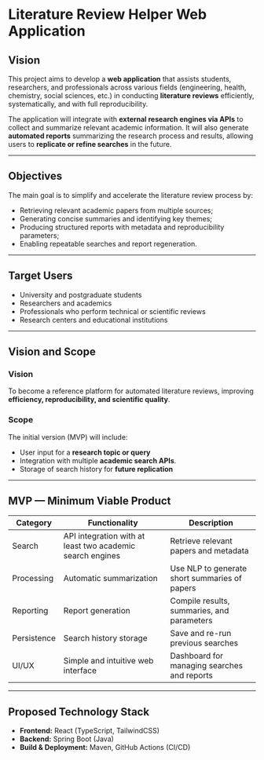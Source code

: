# Literature Review Helper Web Application

## Vision

This project aims to develop a **web application** that assists students, researchers, and professionals across various fields (engineering, health, chemistry, social sciences, etc.) in conducting **literature reviews** efficiently, systematically, and with full reproducibility.

The application will integrate with **external research engines via APIs** to collect and summarize relevant academic information. It will also generate **automated reports** summarizing the research process and results, allowing users to **replicate or refine searches** in the future.

---

## Objectives

The main goal is to simplify and accelerate the literature review process by:
- Retrieving relevant academic papers from multiple sources;
- Generating concise summaries and identifying key themes;
- Producing structured reports with metadata and reproducibility parameters;
- Enabling repeatable searches and report regeneration.

---

## Target Users

- University and postgraduate students  
- Researchers and academics  
- Professionals who perform technical or scientific reviews  
- Research centers and educational institutions

---

## Vision and Scope

### Vision
To become a reference platform for automated literature reviews, improving **efficiency, reproducibility, and scientific quality**.

### Scope
The initial version (MVP) will include:
- User input for a **research topic or query**  
- Integration with multiple **academic search APIs**.
- Storage of search history for **future replication**

---

## MVP — Minimum Viable Product

| Category | Functionality | Description |
|-----------|----------------|-------------|
| Search | API integration with at least two academic search engines | Retrieve relevant papers and metadata |
| Processing | Automatic summarization | Use NLP to generate short summaries of papers |
| Reporting | Report generation  | Compile results, summaries, and parameters |
| Persistence | Search history storage | Save and re-run previous searches |
| UI/UX | Simple and intuitive web interface | Dashboard for managing searches and reports |

---

## Proposed Technology Stack

- **Frontend:** React (TypeScript, TailwindCSS)  
- **Backend:** Spring Boot (Java)  
- **Build & Deployment:** Maven, GitHub Actions (CI/CD)
